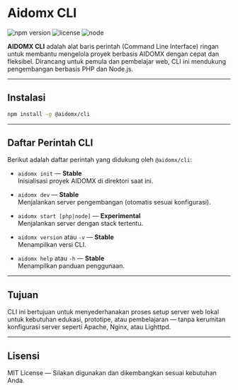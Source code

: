 # Aidomx CLI

![npm version](https://img.shields.io/npm/v/@aidomx/cli?label=%40aidomx%2Fcli)
![license](https://img.shields.io/npm/l/@aidomx/cli)
![node](https://img.shields.io/node/v/@aidomx/cli?label=node)

**AIDOMX CLI** adalah alat baris perintah (Command Line Interface) ringan untuk membantu mengelola proyek berbasis AIDOMX dengan cepat dan fleksibel. Dirancang untuk pemula dan pembelajar web, CLI ini mendukung pengembangan berbasis PHP dan Node.js.

---

## Instalasi

```bash
npm install -g @aidomx/cli
```

---

## Daftar Perintah CLI

Berikut adalah daftar perintah yang didukung oleh `@aidomx/cli`:

- `aidomx init` — **Stable**  
  Inisialisasi proyek AIDOMX di direktori saat ini.

- `aidomx dev` — **Stable**  
  Menjalankan server pengembangan (otomatis sesuai konfigurasi).

- `aidomx start [php|node]` — **Experimental**  
  Menjalankan server dengan stack tertentu.

- `aidomx version` atau `-v` — **Stable**  
  Menampilkan versi CLI.

- `aidomx help` atau `-h` — **Stable**  
  Menampilkan panduan penggunaan.

---

## Tujuan

CLI ini bertujuan untuk menyederhanakan proses setup server web lokal untuk kebutuhan edukasi, prototipe, atau pembelajaran — tanpa kerumitan konfigurasi server seperti Apache, Nginx, atau Lighttpd.

---

## Lisensi

MIT License — Silakan digunakan dan dikembangkan sesuai kebutuhan Anda.
